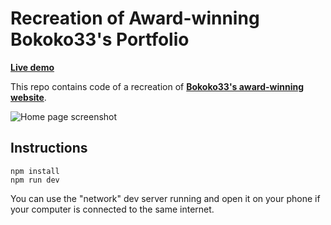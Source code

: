 # Recreation of Award-winning Bokoko33's Portfolio

**[Live demo](https://abigail-bloom-portolio-bokoko33.vercel.app/)**

This repo contains code of a recreation of **[Bokoko33's award-winning website](https://bokoko33.me/)**. 

![Home page screenshot](public/social/screenshot.png?raw=true "Home page screenshot")

## Instructions

```
npm install
npm run dev
```

You can use the "network" dev server running and open it on your phone if your computer is connected to the same internet.
